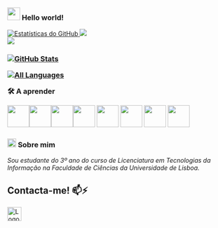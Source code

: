 <h3>
  <img src="https://github.com/TheDudeThatCode/TheDudeThatCode/blob/master/Assets/Hi.gif" width="29px"> <strong>Hello world!</strong>
</h3>

<a href="https://github.com/MatiSilva01">
  <img src="https://github-readme-stats.vercel.app/api?username=MatiSilva01&show_icons=true&theme=dark&line_height=27" alt="Estatísticas do GitHub">
</a>
<a href="https://github.com/MatiSilva01">
  <img src="https://github-readme-stats.vercel.app/api/top-langs/?username=MatiSilva01&theme=dark&hide_langs_below=1" />
</a>
<br>
<img src="https://github-readme-streak-stats.herokuapp.com/?user=MatiSilva01"/>
<h3>


[![GitHub Stats](https://github-readme-stats.vercel.app/api?username=MatiSilva01&show_icons=true&theme=dark&line_height=27)](https://github.com/MatiSilva01)

[![All Languages](https://github-readme-stats.vercel.app/api/top-langs/?username=MatiSilva01&layout=compact&theme=dark)](https://github.com/MatiSilva01)
  
<strong> 🛠️ A aprender</strong>
</h3>

<img height=50 src="https://cdn.jsdelivr.net/gh/devicons/devicon/icons/python/python-original.svg"/><img height=50 src="https://cdn.jsdelivr.net/gh/devicons/devicon/icons/java/java-original.svg"/><img height=50 src="https://cdn.jsdelivr.net/gh/devicons/devicon/icons/html5/html5-original.svg" /><img height=50 src="https://cdn.jsdelivr.net/gh/devicons/devicon/icons/css3/css3-original.svg" />
<img height=50 src="https://cdn.jsdelivr.net/gh/devicons/devicon/icons/php/php-original.svg"/>
<img height=50 src="https://cdn.jsdelivr.net/gh/devicons/devicon/icons/vuejs/vuejs-original.svg"/>
<img height=50 src="https://cdn.jsdelivr.net/gh/devicons/devicon/icons/mysql/mysql-original.svg"/>
<img height=50 src="https://cdn.jsdelivr.net/gh/devicons/devicon/icons/javascript/javascript-original.svg"/>

<h3>
  <img alt="GIF" src="https://github.com/TheDudeThatCode/TheDudeThatCode/blob/master/Assets/powerup.gif" width="20px" /> <strong>Sobre mim</strong>
</h3>

<p>
  <em>
    Sou estudante do 3º ano do curso de Licenciatura em Tecnologias da Informação na Faculdade de Ciências da Universidade de Lisboa.
  </em>  
</p>

<h2>Contacta-me! 📫⚡</h2>

<a href="mailto:matildeferreirasilva@gmail.com">
  <img src="https://github.com/TheDudeThatCode/TheDudeThatCode/blob/master/Assets/Gmail.svg" alt="Logotipo do Gmail" height="32">
</a>
